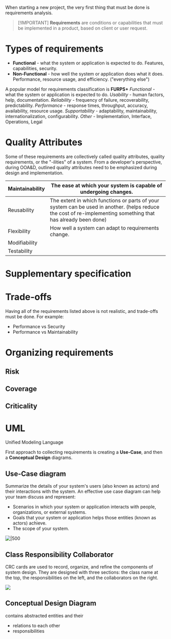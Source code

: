 When starting a new project, the very first thing that must be done is requirements analysis.

> [!IMPORTANT] **Requirements** are conditions or capabilities that must be implemented in a product, based on client or user request.

# Types of requirements
- **Functional** - what the system or application is expected to do. Features, capabilities, security. 
- **Non-Functional** - how well the system or application does what it does. Performance, resource usage, and efficiency. ("everything else")

A popular model for requirements classification is **FURPS+**
*Functional* - what the system or application is expected to do.
*Usability* - human factors, help, documentation.
*Reliability* - frequency of failure, recoverability, predictability.
*Performance* - response times, throughput, accuracy, availability, resource usage.
*Supportability* - adaptability, maintainability, internationalization, configurability.
*Other* - Implementation, Interface, Operations, Legal
# Quality Attributes
Some of these requirements are collectively called quality attributes, quality requirements, or the  "-ilities" of a system.
From a developer's perspective, during OOA&D, outlined quality attributes need to be emphasized during design and implementation.

| Maintainability | The ease at which your system is capable of undergoing changes.                                                                                               |
| --------------- | ------------------------------------------------------------------------------------------------------------------------------------------------------------- |
| Reusability     | The extent in which functions or parts of your system can be used in another. (helps reduce the cost of re-implementing something that has already been done) |
| Flexibility     | How well a system can adapt to requirements change.                                                                                                           |
| Modifiability   |                                                                                                                                                               |
| Testability     |                                                                                                                                                               |


# Supplementary specification

# Trade-offs
Having all of the requirements listed above is not realistic, and trade-offs must be done.
For example:
- Performance vs Security
- Performance vs Maintainability

# Organizing requirements

## Risk
## Coverage
## Criticality




# UML
Unified Modeling Language

First approach to collecting requirements is creating a **Use-Case**, and then a **Conceptual Design** diagrams.
## Use-Case diagram 
Summarize the details of your system's users (also known as actors) and their interactions with the system. 
An effective use case diagram can help your team discuss and represent:
- Scenarios in which your system or application interacts with people, organizations, or external systems.
- Goals that your system or application helps those entities (known as actors) achieve.
- The scope of your system.

![|500](Pasted%20image%2020250221232835.png)


## Class Responsibility Collaborator

CRC cards are used to record, organize, and refine the components of system design.
They are designed with three sections: the class name at the top, the responsibilities on the left, and the collaborators on the right.

![](Pasted%20image%2020250221233048.png)
## Conceptual Design Diagram 
contains abstracted entities and their
- relations to each other
- responsibilities




